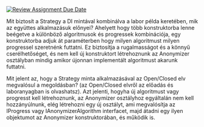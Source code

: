 [![Review Assignment Due Date](https://classroom.github.com/assets/deadline-readme-button-24ddc0f5d75046c5622901739e7c5dd533143b0c8e959d652212380cedb1ea36.svg)](https://classroom.github.com/a/vF2nYsfs)

Mit biztosít a Strategy a DI mintával kombinálva a labor példa keretében, mik az együttes alkalmazásuk előnyei?
    Ahelyett hogy több konstruktorba lenne beégetve a különböző algoritmusok és progressek kombinációja, egy konstruktorba adjuk át paraméterben hogy milyen algoritmust milyen progressel szeretnénk futtatni. Ez biztosítja a rugalmasságot és a könnyű cserélhetőséget, és nem kell új konstruktort létrehoznunk az Anonymizer osztályban mindig amikor újonnan implementált algoritmust akarunk futtatni.

Mit jelent az, hogy a Strategy minta alkalmazásával az Open/Closed elv megvalósul a megoldásban? (az Open/Closed elvről az előadás és laboranyagban is olvashatsz).
    Azt jelenti, hogyha új algoritmust vagy progresst kell létrehoznunk, az Anonymizer osztályhoz egyáltalán nem kell hozzányúlnunk, elég létrehozni egy új osztályt, ami megvalósítja az IProgress vagy IAnonymizerAlgorithm interfacet, majd átadni egy ilyen objektumot az Anonymizer konstruktorában, és működik is.